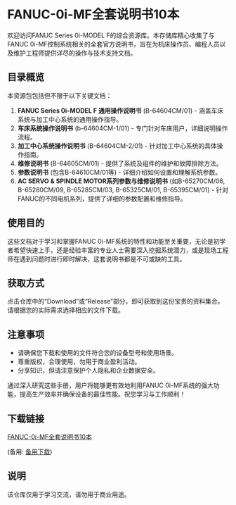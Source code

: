 # FANUC-0i-MF全套说明书10本

欢迎访问FANUC Series 0i-MODEL F的综合资源库。本存储库精心收集了与FANUC 0i-MF控制系统相关的全套官方说明书，旨在为机床操作员、编程人员以及维护工程师提供详尽的操作与技术支持文档。

## 目录概览

本资源包包括但不限于以下关键文档：

1. **FANUC Series 0i-MODEL F 通用操作说明书** (B-64604CM/01) - 涵盖车床系统与加工中心系统的通用操作指导。
2. **车床系统操作说明书** (b-64604CM-1/01) - 专门针对车床用户，详细说明操作流程。
3. **加工中心系统操作说明书** (B-64604CM-2/01) - 针对加工中心系统的具体操作指南。
4. **维修说明书** (B-64605CM/01) - 提供了系统及组件的维护和故障排除方法。
5. **参数说明书** (包含B-64610CM/01等) - 详细介绍如何设置和理解系统参数。
6. **AC SERVO & SPINDLE MOTOR系列参数与维修说明书** (如B-65270CM/06, B-65280CM/09, B-65285CM/03, B-65325CM/01, B-65395CM/01) - 针对FANUC的不同电机系列，提供了详细的参数配置和维修指导。

## 使用目的

这些文档对于学习和掌握FANUC 0i-MF系统的特性和功能至关重要，无论是初学者希望快速上手，还是经验丰富的专业人士需要深入挖掘系统潜力，或是现场工程师在遇到问题时进行即时解决，这套说明书都是不可或缺的工具。

## 获取方式

点击仓库中的“Download”或“Release”部分，即可获取到这份宝贵的资料集合。请根据您的实际需求选择相应的文件下载。

## 注意事项

- 请确保您下载和使用的文件符合您的设备型号和使用场景。
- 尊重版权，合理使用，勿用于商业盈利活动。
- 分享知识，但请注意保护个人隐私和企业数据安全。

通过深入研究这些手册，用户将能够更有效地利用FANUC 0i-MF系统的强大功能，提高生产效率并确保设备的最佳性能。祝您学习与工作顺利！

## 下载链接
[FANUC-0i-MF全套说明书10本](https://pan.quark.cn/s/fcc5da7705e7) 

(备用: [备用下载](https://pan.baidu.com/s/108x16qYy3LI8GevAptWQ0g?pwd=1234))

## 说明

该仓库仅用于学习交流，请勿用于商业用途。
